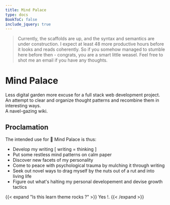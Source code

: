 ```yaml
---
title: Mind Palace
type: docs
BookToC: false
include_jquery: true    
---
```


>Currently, the scaffolds are up, and the syntax and semantics are under construction. I expect at least 48 more productive hours before it looks and reads coherently. So if you somehow managed to stumble here before then - congrats, you are a smart little weasel. Feel free to shot me an email if you have any thoughts.


# Mind Palace

Less digital garden more excuse for a full stack web development project.
An attempt to clear and organize thought patterns and recombine them in interesting ways.  
A navel-gazing wiki.

## Proclamation

The intended use for :european_castle: Mind Palace is thus:

+ Develop my writing [ writing = thinking ]
+ Put some restless mind patterns on calm paper
+ Discover new facets of my personality
+ Come to peace with psychological trauma by mulching it through writing
+ Seek out novel ways to drag myself by the nuts out of a rut and into living life
+ Figure out what's halting my personal developement and devise growth tactics  

  


{{< expand "Is this learn theme rocks ?" >}}
Yes !.
{{< /expand >}}